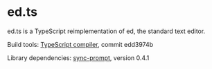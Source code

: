 # ed.ts

ed.ts is a TypeScript reimplementation of ed, the standard text editor.

Build tools:
    [TypeScript compiler](https://github.com/Microsoft/TypeScript), commit edd3974b

Library dependencies:
    [sync-prompt](https://github.com/shovon/sync-prompt), version 0.4.1
